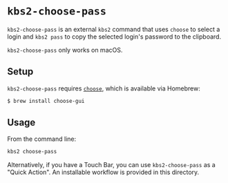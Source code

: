 `kbs2-choose-pass`
=================

`kbs2-choose-pass` is an external `kbs2` command that uses `choose` to
select a login and `kbs2 pass` to copy the selected login's password
to the clipboard.

`kbs2-choose-pass` only works on macOS.

## Setup

`kbs2-choose-pass` requires [`choose`](https://github.com/chipsenkbeil/choose), which is available
via Homebrew:

```bash
$ brew install choose-gui
```

## Usage

From the command line:

```bash
kbs2 choose-pass
```

Alternatively, if you have a Touch Bar, you can use `kbs2-choose-pass` as a "Quick Action".
An installable workflow is provided in this directory.
